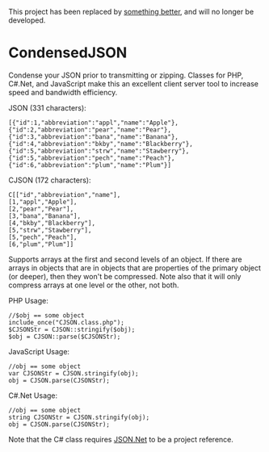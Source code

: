This project has been replaced by [something better](https://github.com/offthebricks/LOEN), and will no longer be developed.

# CondensedJSON
Condense your JSON prior to transmitting or zipping. Classes for PHP, C#.Net, and JavaScript make this an excellent client server tool to increase speed and bandwidth efficiency.

JSON (331 characters):

    [{"id":1,"abbreviation":"appl","name":"Apple"},
    {"id":2,"abbreviation":"pear","name":"Pear"},
    {"id":3,"abbreviation":"bana","name":"Banana"},
    {"id":4,"abbreviation":"bkby","name":"Blackberry"},
    {"id":5,"abbreviation":"strw","name":"Stawberry"},
    {"id":5,"abbreviation":"pech","name":"Peach"},
    {"id":6,"abbreviation":"plum","name":"Plum"}]

CJSON (172 characters):

    C[["id","abbreviation","name"],
    [1,"appl","Apple"],
    [2,"pear","Pear"],
    [3,"bana","Banana"],
    [4,"bkby","Blackberry"],
    [5,"strw","Stawberry"],
    [5,"pech","Peach"],
    [6,"plum","Plum"]]

Supports arrays at the first and second levels of an object. If there are arrays in objects that are in objects that are properties of the primary object (or deeper), then they won't be compressed. Note also that it will only compress arrays at one level or the other, not both.


PHP Usage:

    //$obj == some object
    include_once("CJSON.class.php");
    $CJSONStr = CJSON::stringify($obj);
    $obj = CJSON::parse($CJSONStr);

JavaScript Usage:

    //obj == some object
    var CJSONStr = CJSON.stringify(obj);
    obj = CJSON.parse(CJSONStr);

C#.Net Usage:

    //obj == some object
    string CJSONStr = CJSON.stringify(obj);
    obj = CJSON.parse(CJSONStr);

Note that the C# class requires [JSON.Net](http://www.newtonsoft.com/json) to be a project reference.
